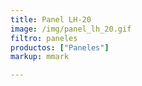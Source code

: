 ```yaml
---
title: Panel LH-20
image: /img/panel_lh_20.gif
filtro: paneles
productos: ["Paneles"]
markup: mmark

---
```

